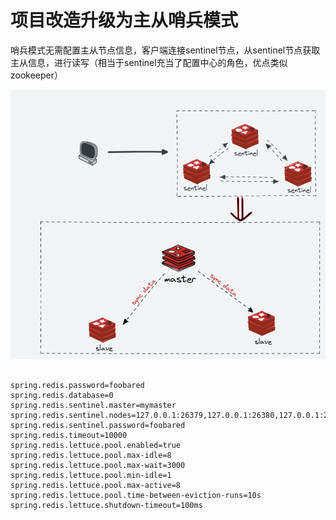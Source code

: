 # 项目改造升级为主从哨兵模式

哨兵模式无需配置主从节点信息，客户端连接sentinel节点，从sentinel节点获取主从信息，进行读写（相当于sentinel充当了配置中心的角色，优点类似zookeeper）

![10132](img/10132.png)

```properties

spring.redis.password=foobared
spring.redis.database=0
spring.redis.sentinel.master=mymaster
spring.redis.sentinel.nodes=127.0.0.1:26379,127.0.0.1:26380,127.0.0.1:26381
spring.redis.sentinel.password=foobared
spring.redis.timeout=10000
spring.redis.lettuce.pool.enabled=true
spring.redis.lettuce.pool.max-idle=8
spring.redis.lettuce.pool.max-wait=3000
spring.redis.lettuce.pool.min-idle=1
spring.redis.lettuce.pool.max-active=8
spring.redis.lettuce.pool.time-between-eviction-runs=10s
spring.redis.lettuce.shutdown-timeout=100ms

```







